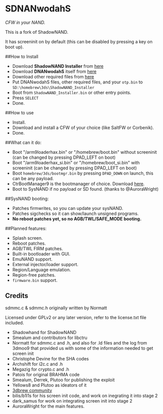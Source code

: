 # SDNANwodahS
*CFW in your NAND.*

This is a fork of ShadowNAND. 

It has screeninit on by default (this can be disabled by pressing a key on boot up).

##How to Install
* Download **ShadowNAND Installer** from [here](https://github.com/RShadowhand/ShadowNAND_Installer/releases/latest)
* Download **DNANwodahS** itself from [here](https://github.com/gnmmarechal/DNANwodahS/releases/latest)
* Download other required files from [here](https://mega.co.nz/#!RwUDVL5T!65gKJHAAVFk3R0jCA7zRFC5q5QTsL5CLoRUoqhET-WI)
* Put DNANwodahS files, other required files, and your `otp.bin` to `SD:\homebrew\3ds\ShadowNAND_Installer`
* Boot from `ShadowNAND_Installer.bin` or other entry points.
* Press `SELECT`
* Done.

##How to use
* Install.
* Download and install a CFW of your choice (like SaltFW or Corbenik).
* Done.

##What can it do:
* Boot "/arm9loaderhax.bin" or "/homebrew/boot.bin" without screeninit (can be changed by pressing DPAD_LEFT on boot)
* Boot "/arm9loaderhax_si.bin" or "/homebrew/boot_si.bin" with screeninit (can be changed by pressing DPAD_LEFT on boot)
* Boot `homebrew/3ds/bootmgr.bin` by pressing `DPAD_DOWN` on launch, this can be any payload.
 * CtrBootManager9 is the bootmanager of choice. Download [here](https://github.com/RShadowhand/CtrBootManager/releases/latest).
* Boot to SysNAND if no payload or SD found. (thanks to @AuroraWright)

##SysNAND booting:
* Patches firmwrites, so you can update your sysNAND.
* Patches sigchecks so it can show/launch unsigned programs.
* **No reboot patches yet, so no AGB/TWL/SAFE_MODE booting.**

##Planned features:

* Splash screen.
* Reboot patches.
* AGB/TWL FIRM patches.
* Built-in bootloader with GUI.
* EmuNAND support.
* External injector/loader support.
* Region/Language emulation.
* Region-free patches.
* `firmware.bin` support.

## Credits

sdmmc.c & sdmmc.h originally written by Normatt

Licensed under GPLv2 or any later version, refer to the license.txt file included.


* Shadowhand for ShadowNAND
* Smealum and contributors for libctru
* Normatt for sdmmc.c and .h, and also for .ld files and the log from 3dmoo9 that provided us with some of the information needed to get screen init
* Christophe Devine for the SHA codes
* Archshift for i2c.c and .h
* Megazig for crypto.c and .h
* Patois for original BRAHMA code
* Smealum, Derrek, Plutoo for publishing the exploit
* Yellows8 and Plutoo as ideators of it
* [3dbrew community](http://3dbrew.org/)
* bilis/b1l1s for his screen init code, and work on inegrating it into stage 2
* dark_samus for work on integrating screen init into stage 2
* AuroraWright for the main features.
